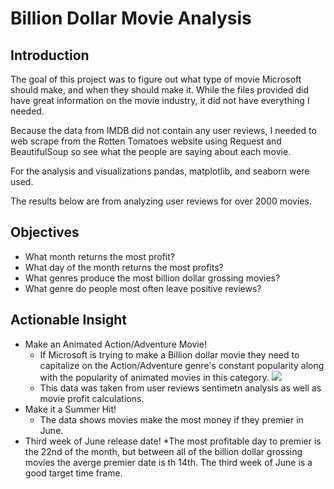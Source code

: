 # Billion Dollar Movie Analysis


## Introduction

The goal of this project was to figure out what type of movie Microsoft should make, and when they should make it. While the files provided did have great information on the movie industry, it did not have everything I needed.

Because the data from IMDB did not contain any user reviews, I needed to web scrape from the Rotten Tomatoes website using Request and BeautifulSoup so see what the people are saying about each movie.

For the analysis and visualizations pandas, matplotlib, and seaborn were used.

The results below are from analyzing user reviews for over 2000 movies.

## Objectives
* What month returns the most profit?
* What day of the month returns the most profits?
* What genres produce the most billion dollar grossing movies?
* What genre do people most often leave positive reviews?

## Actionable Insight
* Make an Animated Action/Adventure Movie!
    *  If Microsoft is trying to make a Billion dollar movie they need to capitalize on the Action/Adventure genre's constant popularity along with the popularity of animated movies in this category. 
![](/Users/markdetiberiis/Documents/Screenshots/sentiment_by_genre.png)
    * This data was taken from user reviews sentimetn analysis as well as movie profit calculations.
* Make it a Summer Hit!
    * The data shows movies make the most money if they premier in June.
* Third week of June release date!
    *The most profitable day to premier is the 22nd of the month, but between all of the billion dollar grossing movies the averge premier date is th 14th. The third week of June is a good target time frame.
    

